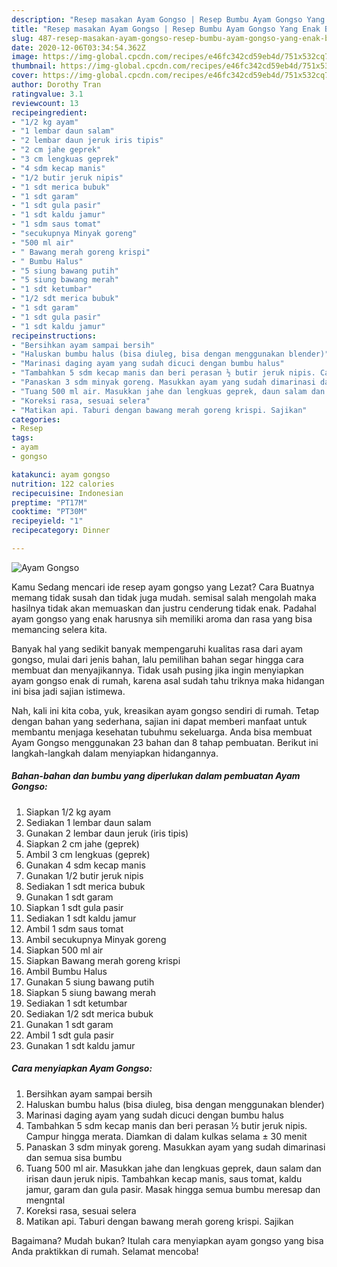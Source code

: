 ```yaml
---
description: "Resep masakan Ayam Gongso | Resep Bumbu Ayam Gongso Yang Enak Banget"
title: "Resep masakan Ayam Gongso | Resep Bumbu Ayam Gongso Yang Enak Banget"
slug: 487-resep-masakan-ayam-gongso-resep-bumbu-ayam-gongso-yang-enak-banget
date: 2020-12-06T03:34:54.362Z
image: https://img-global.cpcdn.com/recipes/e46fc342cd59eb4d/751x532cq70/ayam-gongso-foto-resep-utama.jpg
thumbnail: https://img-global.cpcdn.com/recipes/e46fc342cd59eb4d/751x532cq70/ayam-gongso-foto-resep-utama.jpg
cover: https://img-global.cpcdn.com/recipes/e46fc342cd59eb4d/751x532cq70/ayam-gongso-foto-resep-utama.jpg
author: Dorothy Tran
ratingvalue: 3.1
reviewcount: 13
recipeingredient:
- "1/2 kg ayam"
- "1 lembar daun salam"
- "2 lembar daun jeruk iris tipis"
- "2 cm jahe geprek"
- "3 cm lengkuas geprek"
- "4 sdm kecap manis"
- "1/2 butir jeruk nipis"
- "1 sdt merica bubuk"
- "1 sdt garam"
- "1 sdt gula pasir"
- "1 sdt kaldu jamur"
- "1 sdm saus tomat"
- "secukupnya Minyak goreng"
- "500 ml air"
- " Bawang merah goreng krispi"
- " Bumbu Halus"
- "5 siung bawang putih"
- "5 siung bawang merah"
- "1 sdt ketumbar"
- "1/2 sdt merica bubuk"
- "1 sdt garam"
- "1 sdt gula pasir"
- "1 sdt kaldu jamur"
recipeinstructions:
- "Bersihkan ayam sampai bersih"
- "Haluskan bumbu halus (bisa diuleg, bisa dengan menggunakan blender)"
- "Marinasi daging ayam yang sudah dicuci dengan bumbu halus"
- "Tambahkan 5 sdm kecap manis dan beri perasan ½ butir jeruk nipis. Campur hingga merata. Diamkan di dalam kulkas selama ± 30 menit"
- "Panaskan 3 sdm minyak goreng. Masukkan ayam yang sudah dimarinasi dan semua sisa bumbu"
- "Tuang 500 ml air. Masukkan jahe dan lengkuas geprek, daun salam dan irisan daun jeruk nipis. Tambahkan kecap manis, saus tomat, kaldu jamur, garam dan gula pasir. Masak hingga semua bumbu meresap dan mengntal"
- "Koreksi rasa, sesuai selera"
- "Matikan api. Taburi dengan bawang merah goreng krispi. Sajikan"
categories:
- Resep
tags:
- ayam
- gongso

katakunci: ayam gongso 
nutrition: 122 calories
recipecuisine: Indonesian
preptime: "PT17M"
cooktime: "PT30M"
recipeyield: "1"
recipecategory: Dinner

---
```



![Ayam Gongso](https://img-global.cpcdn.com/recipes/e46fc342cd59eb4d/751x532cq70/ayam-gongso-foto-resep-utama.jpg)

Kamu Sedang mencari ide resep ayam gongso yang Lezat? Cara Buatnya memang tidak susah dan tidak juga mudah. semisal salah mengolah maka hasilnya tidak akan memuaskan dan justru cenderung tidak enak. Padahal ayam gongso yang enak harusnya sih memiliki aroma dan rasa yang bisa memancing selera kita.



Banyak hal yang sedikit banyak mempengaruhi kualitas rasa dari ayam gongso, mulai dari jenis bahan, lalu pemilihan bahan segar hingga cara membuat dan menyajikannya. Tidak usah pusing jika ingin menyiapkan ayam gongso enak di rumah, karena asal sudah tahu triknya maka hidangan ini bisa jadi sajian istimewa.


Nah, kali ini kita coba, yuk, kreasikan ayam gongso sendiri di rumah. Tetap dengan bahan yang sederhana, sajian ini dapat memberi manfaat untuk membantu menjaga kesehatan tubuhmu sekeluarga. Anda bisa membuat Ayam Gongso menggunakan 23 bahan dan 8 tahap pembuatan. Berikut ini langkah-langkah dalam menyiapkan hidangannya.

<!--inarticleads1-->

##### Bahan-bahan dan bumbu yang diperlukan dalam pembuatan Ayam Gongso:

1. Siapkan 1/2 kg ayam
1. Sediakan 1 lembar daun salam
1. Gunakan 2 lembar daun jeruk (iris tipis)
1. Siapkan 2 cm jahe (geprek)
1. Ambil 3 cm lengkuas (geprek)
1. Gunakan 4 sdm kecap manis
1. Gunakan 1/2 butir jeruk nipis
1. Sediakan 1 sdt merica bubuk
1. Gunakan 1 sdt garam
1. Siapkan 1 sdt gula pasir
1. Sediakan 1 sdt kaldu jamur
1. Ambil 1 sdm saus tomat
1. Ambil secukupnya Minyak goreng
1. Siapkan 500 ml air
1. Siapkan  Bawang merah goreng krispi
1. Ambil  Bumbu Halus
1. Gunakan 5 siung bawang putih
1. Siapkan 5 siung bawang merah
1. Sediakan 1 sdt ketumbar
1. Sediakan 1/2 sdt merica bubuk
1. Gunakan 1 sdt garam
1. Ambil 1 sdt gula pasir
1. Gunakan 1 sdt kaldu jamur




<!--inarticleads2-->

##### Cara menyiapkan Ayam Gongso:

1. Bersihkan ayam sampai bersih
1. Haluskan bumbu halus (bisa diuleg, bisa dengan menggunakan blender)
1. Marinasi daging ayam yang sudah dicuci dengan bumbu halus
1. Tambahkan 5 sdm kecap manis dan beri perasan ½ butir jeruk nipis. Campur hingga merata. Diamkan di dalam kulkas selama ± 30 menit
1. Panaskan 3 sdm minyak goreng. Masukkan ayam yang sudah dimarinasi dan semua sisa bumbu
1. Tuang 500 ml air. Masukkan jahe dan lengkuas geprek, daun salam dan irisan daun jeruk nipis. Tambahkan kecap manis, saus tomat, kaldu jamur, garam dan gula pasir. Masak hingga semua bumbu meresap dan mengntal
1. Koreksi rasa, sesuai selera
1. Matikan api. Taburi dengan bawang merah goreng krispi. Sajikan




Bagaimana? Mudah bukan? Itulah cara menyiapkan ayam gongso yang bisa Anda praktikkan di rumah. Selamat mencoba!
